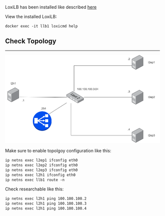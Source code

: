 
LoxiLB has been installed like described [here](https://loxilb-io.github.io/loxilbdocs/run/)

View the installed LoxiLB:
```
docker exec -it llb1 loxicmd help
```

## Check Topology
---

![diagram](./assets/topology.png)

Make sure to enable topolgoy configuration like this:

```
ip netns exec l2ep1 ifconfig eth0
ip netns exec l2ep2 ifconfig eth0
ip netns exec l2ep3 ifconfig eth0
ip netns exec l2h1 ifconfig eth0
ip netns exec llb1 route -n
```

Check researchable like this:

```
ip netns exec l2h1 ping 100.100.100.2
ip netns exec l2h1 ping 100.100.100.3
ip netns exec l2h1 ping 100.100.100.4
```
